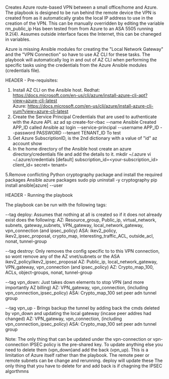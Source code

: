 Creates Azure route-based VPN between a small office/home and Azure.
The playbook is designed to be run behind the remote device the VPN is created from as it automatically grabs the local IP address to use in the creation of the VPN. 
This can be manually overridden by editing the variable rm_public_ip
Has been tested from from Azure to an ASA 5505 running 9.2(4). Assumes outside interface faces the Internet, this can be chaneged in variables.

Azure is missing Ansible modules for creating the "Local Network Gateway" and the "VPN Connection" so have to use AZ CLI for these tasks.
The playbook will automatically log in and out of AZ CLI when performing the specific tasks using the credentials from the Azure Ansible modules (credentials file).

HEADER - Pre-requisites:
1. Install AZ CLI on the Ansible host. 
Redhat: https://docs.microsoft.com/en-us/cli/azure/install-azure-cli-apt?view=azure-cli-latest		
Azure: https://docs.microsoft.com/en-us/cli/azure/install-azure-cli-yum?view=azure-cli-latest
2. Create the Service Principal Credentials that are used to authenticate with the Azure API.
az ad sp create-for-rbac --name Ansible				Created APP_ID called Ansible
az login --service-principal --username APP_ID --password PASSWORD --tenant TENANT_ID		To test
3. Get Azure SubscriptionID, is the 2nd dictionary with a value of "id"
az account show
4. In the home directory of the Ansible host create an azure directory/credentials file and add the details to it.
mkdir ~/.azure
vi ~/.azure/credentials
[default]
subscription_id=<your-subscription_id>
client_id=<security-principal-appid>
secret=<security-principal-password>
tenant=<security-principal-tenant>

5.Remove conflicting Python cryptography package and install the required packages Ansible azure packages
sudo pip uninstall -y cryptography
pip install ansible[azure] --user


HEADER - Running the playbook

The playbook can be run with the following tags:

--tag deploy: Assumes that nothing at all is created so if it does not already exist does the following:
AZ: Resource_group, Public_ip, virtual_network, subnets, gateway_subnets, VPN_gateway, local_network_gateway, vpn_connection (and ipsec_policy)
ASA: ikev2_policy, ikev2_ipsec_proposal, crypto_map, interesting_traffic_ACL, outside_acl, nonat, tunnel-group

--tag destroy: Only removes the config specific to to this VPN connection, so wont remove any of the AZ vnet/subnets or the ASA ikev2_policy/ikev2_ipsec_proposal
AZ: Public_ip, local_network_gateway, VPN_gateway, vpn_connection (and ipsec_policy)
AZ: Crypto_map_100, ACLs, object-groups, nonat, tunnel-group
 
--tag vpn_down:	Just takes down elements to stop VPN (and more importantly AZ billing)
AZ: VPN_gateway, vpn_connection, (including vpn_connection_ipsec_policy)
ASA: Crypto_map_100 set peer adn tunnel group

--tag vpn_up - Brings backup the tunnel by adding back the cmds deleted by vpn_down and updating the local gateway (incase peer addres had changed)
AZ: VPN_gateway, vpn_connection, (including vpn_connection_ipsec_policy)
ASA: Crypto_map_100 set peer adn tunnel group


Note: The only thing that can be updated under the vpn-connection or vpn-connection IPSEC policy is the pre-shared key. To update anything else you need to delete them (vpn_down)and add the back (vpn_up). This is a limitation of Azure itself rather than the playbook.
The remote peer or remote subnets can be change and rerunning. deploy will update these
The only thing that you have to delete for and add back is if chagning the IPSEC algorthmns
